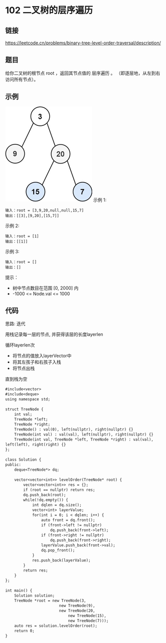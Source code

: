 # 102 二叉树的层序遍历
## 链接
https://leetcode.cn/problems/binary-tree-level-order-traversal/description/

## 题目 
给你二叉树的根节点 root ，返回其节点值的 层序遍历 。 （即逐层地，从左到右访问所有节点）。

## 示例

![](img/4example.jpg)
示例 1:
```
输入：root = [3,9,20,null,null,15,7]
输出：[[3],[9,20],[15,7]]
```
示例 2:
```
输入：root = [1]
输出：[[1]]
```
示例 3:
```
输入：root = []
输出：[]
```

提示：

- 树中节点数目在范围 [0, 2000] 内
- -1000 <= Node.val <= 1000 

## 代码
思路: 迭代

用栈记录每一层的节点, 并获得该层的长度layerlen

循环layerlen次
- 将节点的值放入layerVector中
- 将其左孩子和右孩子入栈
- 将节点出栈

直到栈为空

```
#include<vector>
#include<deque>
using namespace std;

struct TreeNode {
    int val;
    TreeNode *left;
    TreeNode *right;
    TreeNode() : val(0), left(nullptr), right(nullptr) {}
    TreeNode(int val) : val(val), left(nullptr), right(nullptr) {}
    TreeNode(int val, TreeNode *left, TreeNode *right) : val(val), left(left), right(right) {}
};
    
class Solution {
public:
    deque<TreeNode*> dq;
    
    vector<vector<int>> levelOrder(TreeNode* root) {
        vector<vector<int>> res = {};
        if (root == nullptr) return res;
        dq.push_back(root);
        while(!dq.empty()) {
            int dqlen = dq.size();
            vector<int> layerValue;
            for(int i = 0; i < dqlen; i++) {
                auto front = dq.front();
                if (front->left != nullptr)
                    dq.push_back(front->left);
                if (front->right != nullptr)
                    dq.push_back(front->right);
                layerValue.push_back(front->val);
                dq.pop_front();
            }
            res.push_back(layerValue);
        }
        return res;
    }
};

int main() {
    Solution solution;
    TreeNode *root = new TreeNode(3, 
                        new TreeNode(9), 
                        new TreeNode(20, 
                            new TreeNode(15), 
                            new TreeNode(7)));
    auto res = solution.levelOrder(root);
    return 0;
}
```